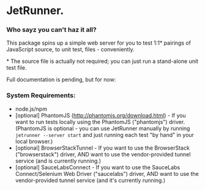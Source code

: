 JetRunner.
==========

### Who sayz you can't haz it all?

This package spins up a simple web server for you to test 1:1* pairings of JavaScript source, to unit test, files - conveniently.

\* The source file is actually not required; you can just run a stand-alone unit test file.

Full documentation is pending, but for now:

### System Requirements:
* node.js/npm
* [optional] PhantomJS (http://phantomjs.org/download.html) - If you want to run tests locally using the PhantomJS ("phantomjs") driver. (PhantomJS is optional - you can use JetRunner manually by running `jetrunner --server start` and just running each test "by hand" in your local browser.)
* [optional] BrowserStackTunnel - If you want to use the BrowserStack ("browserstack") driver, AND want to use the vendor-provided tunnel service (and is currently running.)
* [optional] SauceLabsConnect - If you want to use the SauceLabs Connect/Selenium Web Driver ("saucelabs") driver, AND want to use the vendor-provided tunnel service (and it's currently running.)
